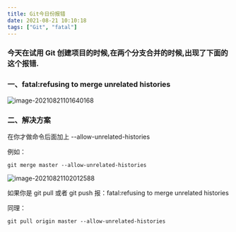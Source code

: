 ```yaml
---
title: Git今日份报错
date: 2021-08-21 10:10:18
tags: ["Git", "fatal"]
---
```


### 今天在试用 Git 创建项目的时候,在两个分支合并的时候,出现了下面的这个报错.

### 一、fatal:refusing to merge unrelated histories

![image-20210821101640168](https://i.loli.net/2021/08/21/pg6PwtYM219UxIb.png)

### 二、解决方案

在你才做命令后面加上 --allow-unrelated-histories

例如：

```
git merge master --allow-unrelated-histories
```

![image-20210821102012588](https://i.loli.net/2021/08/21/ZrKwghIexNXkJcM.png)

如果你是 git pull 或者 git push 报：fatal:refusing to merge unrelated histories

同理：

```
git pull origin master --allow-unrelated-histories
```
